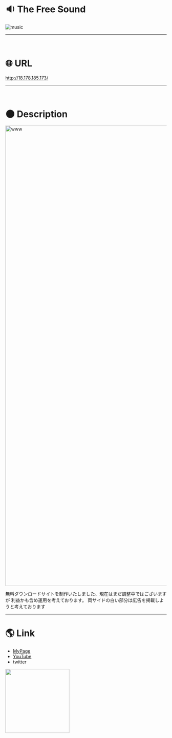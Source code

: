 # :sound: The Free Sound
![music](https://gyazo.com/7017af2c472e2d9b656a894b51ffc29e/raw)
***
　　
# :globe_with_meridians: URL
http://18.178.185.173/
***
　　
# :new_moon: Description
<img width="1440" alt="www" src="https://user-images.githubusercontent.com/58324998/73612264-9aa1f780-462d-11ea-94de-88f1f507563a.png">

無料ダウンロードサイトを制作いたしました、現在はまだ調整中ではございますが
利益かも含め運用を考えております。
両サイドの白い部分は広告を掲載しようと考えております
  
***
# :earth_americas: Link
- [MyPage](http://www.u5-official.com/)
- [YouTube](https://www.youtube.com/channel/UChAhO3nKwVdZ5GYMF-HkE1g?view_as=subscriber)
- twitter
 <img src="https://user-images.githubusercontent.com/58324998/73611924-a7711c00-462a-11ea-8ef9-087403752fab.jpg" width="200">
